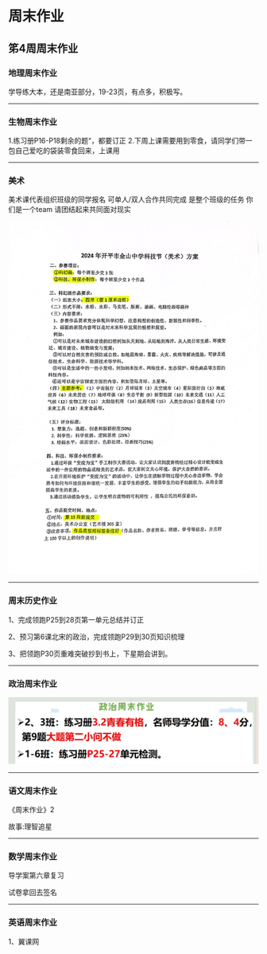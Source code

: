 # 周末作业 #



## 笫4周周末作业 ##



### 地理周末作业 ###

学导练大本，还是南亚部分，19-23页，有点多，积极写。 

<hr>

### 生物周末作业 ###

1.练习册P16-P18剩余的题“，都要订正
2.下周上课需要用到零食，请同学们带一包自己爱吃的袋装零食回来，上课用

<hr>

### 美术 ###

美术课代表组织班级的同学报名 可单人/双人合作共同完成 是整个班级的任务 你们是一个team 请团结起来共同面对现实

![美术](_image/art.png)

<hr>

### 周末历史作业 ###

1、完成领跑P25到28页第一单元总结并订正

2、预习第6课北宋的政治，完成领跑P29到30页知识梳理

3、把领跑P30页重难突破抄到书上，下星期会讲到。

<hr>

### 政治周末作业 ###

![政治图片](_image/politics.png)

<hr>

### 语文周末作业 ###

《周末作业》2

故事:理智追星

<hr>

### 数学周末作业 ###

导学案第六章复习

试卷拿回去签名

<hr>

### 英语周末作业 ###

1、翼课网

